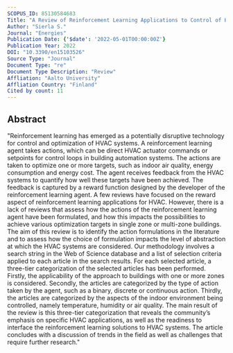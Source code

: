 ```yaml
---
SCOPUS_ID: 85130584683
Title: "A Review of Reinforcement Learning Applications to Control of Heating, Ventilation and Air Conditioning Systems"
Author: "Sierla S."
Journal: "Energies"
Publication Date: {'$date': '2022-05-01T00:00:00Z'}
Publication Year: 2022
DOI: "10.3390/en15103526"
Source Type: "Journal"
Document Type: "re"
Document Type Description: "Review"
Affliation: "Aalto University"
Affliation Country: "Finland"
Cited by count: 11
---
```


## Abstract
"Reinforcement learning has emerged as a potentially disruptive technology for control and optimization of HVAC systems. A reinforcement learning agent takes actions, which can be direct HVAC actuator commands or setpoints for control loops in building automation systems. The actions are taken to optimize one or more targets, such as indoor air quality, energy consumption and energy cost. The agent receives feedback from the HVAC systems to quantify how well these targets have been achieved. The feedback is captured by a reward function designed by the developer of the reinforcement learning agent. A few reviews have focused on the reward aspect of reinforcement learning applications for HVAC. However, there is a lack of reviews that assess how the actions of the reinforcement learning agent have been formulated, and how this impacts the possibilities to achieve various optimization targets in single zone or multi-zone buildings. The aim of this review is to identify the action formulations in the literature and to assess how the choice of formulation impacts the level of abstraction at which the HVAC systems are considered. Our methodology involves a search string in the Web of Science database and a list of selection criteria applied to each article in the search results. For each selected article, a three-tier categorization of the selected articles has been performed. Firstly, the applicability of the approach to buildings with one or more zones is considered. Secondly, the articles are categorized by the type of action taken by the agent, such as a binary, discrete or continuous action. Thirdly, the articles are categorized by the aspects of the indoor environment being controlled, namely temperature, humidity or air quality. The main result of the review is this three-tier categorization that reveals the community’s emphasis on specific HVAC applications, as well as the readiness to interface the reinforcement learning solutions to HVAC systems. The article concludes with a discussion of trends in the field as well as challenges that require further research."
